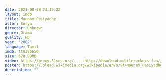 ```yaml
---
date: 2021-08-28 23:15:22
layout: imdb
title: Mounam Pesiyadhe
actor: Surya
director: Unknown
genre: Drama
quality: HD
year: "2002"
language: Tamil
imdb: tt0386650
size: 678.98MB
video: https://proxy.51sec.org/-----http://download.mobilerockers.fun//files/Tamil%20Movies%20Yearly%20Collections/Tamil%202002%20Collections/Mounam%20Pesiyadhe%20(2002)/Mounam%20Pesiyadhe%20(2002)%20Full%20Movies/Mounam%20Pesiyadhe%20(2002)%20HDRip/Mounam%20Pesiyadhe%20(2002)%20HDRip%20Single%20Part.mp4
poster: https://upload.wikimedia.org/wikipedia/en/9/9f/Mounam_Pesiyadhe.jpg
description: ""
---
```

